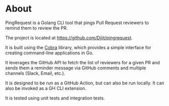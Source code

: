 # About

PingRequest is a Golang CLI tool that pings Pull Request reviewers to remind them to review the PR.

The project is located at https://github.com/Djiit/pingrequest.

It is built using the [Cobra](https://github.com/spf13/cobra) library, which provides a simple interface for creating command-line applications in Go.

It leverages the GitHub API to fetch the list of reviewers for a given PR and sends them a reminder message via GitHub comments and multiple channels (Slack, Email, etc.).

It is designed to be run as a GitHub Action, but can also be run locally. It can also be invoked as a GH CLI extension.

It is tested using unit tests and integration tests.
